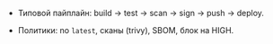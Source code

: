 - Типовой пайплайн: build → test → scan → sign → push → deploy.
    
- Политики: no `latest`, сканы (trivy), SBOM, блок на HIGH.